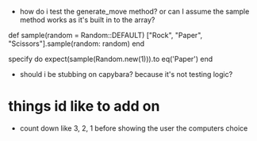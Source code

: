 - how do i test the generate_move method? or can I assume the sample method works as it's built in to the array?

def sample(random = Random::DEFAULT)
  ["Rock", "Paper", "Scissors"].sample(random: random)
end

specify do
  expect(sample(Random.new(1))).to eq('Paper')
end

 - should i be stubbing on capybara? because it's not testing logic?


# things id like to add on
- count down like 3, 2, 1 before showing the user the computers choice
